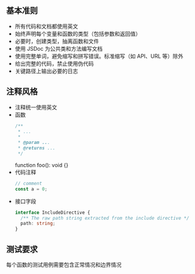 ## 基本准则
- 所有代码和文档都使用英文
- 始终声明每个变量和函数的类型（包括参数和返回值）
- 必要时，创建类型，抽离函数和文件
- 使用 JSDoc 为公共类和方法编写文档
- 使用完整单词，避免缩写和拼写错误。标准缩写（如 API、URL 等）除外
- 给出完整的代码，禁止使用伪代码
- 关键路径上输出必要的日志

## 注释风格
- 注释统一使用英文
- 函数
  ```ts
  /**
   * ...
   *
   * @param ...
   * @returns ...
   */
  ```
  function foo(): void {}
- 代码注释
  ```ts
  // comment
  const a = 0;
  ```
- 接口字段
  ```ts
  interface IncludeDirective {
    /** The raw path string extracted from the include directive */
    path: string;
  }
  ```

## 测试要求
每个函数的测试用例需要包含正常情况和边界情况
